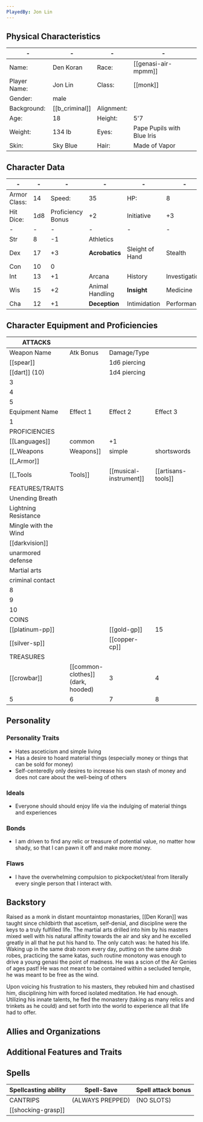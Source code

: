 ```yaml
---
PlayedBy: Jon Lin
---
```

## Physical Characteristics

| -            | -         | -          | -          |
| ------------ | --------- | ---------- | ---------- |
| Name:        | Den Koran | Race:      | [[genasi-air-mpmm]]  |
| Player Name: | Jon Lin   | Class:     | [[monk]]            |
| Gender:      |  male         |            |            |
| Background:  | [[b_criminal]]           | Alignment: |            |
| Age:         |   18        | Height:    |   5'7         |
| Weight:      |  134 lb         | Eyes:      | Pape Pupils with Blue Iris           |
| Skin:        |    Sky Blue       | Hair:      |    Made of Vapor        |


## Character Data

| -            | -   | -                 | -               | -               | -             | -          |          |
| ------------ | --- | ----------------- | --------------- | --------------- | ------------- | ---------- | -------- |
| Armor Class: | 14  | Speed:            | 35              | HP:             | 8             |            |          |
| Hit Dice:    | 1d8 | Proficiency Bonus | +2              |    Initiative             |       +3        |            |          |
| -            | -   | -                 | -               | -               | -             | -          |          |
| Str          | 8   | -1                | Athletics       |                 |               |            |          |
| Dex          | 17  | +3                | **Acrobatics**      | Sleight of Hand | Stealth              |            |          |
| Con          | 10  | 0                 |                 |                 |               |            |          |
| Int          | 13  | +1                | Arcana          | History         | Investigation | Nature     | Religion |
| Wis          | 15  | +2                | Animal Handling | **Insight**         | Medicine      | Perception | Survival |
| Cha          | 12  | +1                  | **Deception**       | Intimidation    | Performance   | Persuasion |          |

## Character Equipment and Proficiencies

| ATTACKS                                                      |                        |               |          |     |
| ------------------------------------------------------------ | ---------------------- | ------------- | -------- | --- |
| Weapon Name                                                  | Atk Bonus              | Damage/Type   |          |     |
| [[spear]]                                                    |                        | 1d6 piercing  |          |     |
| [[dart]] (10)                                                |                        | 1d4 piercing  |          |     |
| 3                                                            |                        |               |          |     |
| 4                                                            |                        |               |          |     |
| 5                                                            |                        |               |          |     |
| Equipment Name                                               | Effect 1               | Effect 2      | Effect 3 |     |
| 1                                                            |                        |               |          |     |
| PROFICIENCIES                                                |                        |               |          |     |
| [[Languages]]                                                | common                 | +1            |          |     |
| [[_Weapons|Weapons]] | simple                 | shortswords   |          |     |
| [[_Armor]]                                                    |                        |               |          |     |
| [[_Tools|Tools]]     | [[musical-instrument]] | [[artisans-tools]]               |          |     |
| FEATURES/TRAITS                                              |                        |               |          |     |
| Unending Breath                                                            |                        |               |          |     |
| Lightning Resistance                                                            |                        |               |          |     |
| Mingle with the Wind                                                            |                        |               |          |     |
| [[darkvision]]                                                             |                        |               |          |     |
| unarmored defense                                                            |                        |               |          |     |
| Martial arts                                                            |                        |               |          |     |
| criminal contact                                                            |                        |               |          |     |
| 8                                                            |                        |               |          |     |
| 9                                                            |                        |               |          |     |
| 10                                                           |                        |               |          |     |
| COINS                                                        |                        |               |          |     |
| [[platinum-pp]]                                              |                        | [[gold-gp]]   |    15      |     |
| [[silver-sp]]                                                |                        | [[copper-cp]] |          |     |
| TREASURES                                                    |                        |               |          |     |
| [[crowbar]]                                                             | [[common-clothes]] (dark, hooded)                      | 3             | 4        |     |
| 5                                                            | 6                      | 7             | 8        |     |

## Personality

### Personality Traits
- Hates asceticism and simple living
- Has a desire to hoard material things (especially money or things that can be sold for money)
- Self-centeredly only desires to increase his own stash of money and does not care about the well-being of others

### Ideals
- Everyone should should enjoy life via the indulging of material things and experiences

### Bonds
- I am driven to find any relic or treasure of potential value, no matter how shady, so that I can pawn it off and make more money.

### Flaws
- I have the overwhelming compulsion to pickpocket/steal from literally every single person that I interact with.


## Backstory

Raised as a monk in distant mountaintop monastaries, [[Den Koran]]  was taught since childbirth that ascetism, self-denial, and discipline were the keys to a truly fulfilled life. The martial arts drilled into him by his masters mixed well with his natural affinity towards the air and sky and he excelled greatly in all that he put his hand to. The only catch was: he hated his life. Waking up in the same drab room every day, putting on the same drab robes, practicing the same katas, such routine monotony was enough to drive a young genasi the point of madness. He was a scion of the Air Genies of ages past! He was not meant to be contained within a secluded temple, he was meant to be free as the wind.

Upon voicing his frustration to his masters, they rebuked him and chastised him, disciplining him with forced isolated meditation. He had enough. Utilizing his innate talents, he fled the monastery (taking as many relics and trinkets as he could) and set forth into the world to experience all that life had to offer.

## Allies and Organizations

## Additional Features and Traits

## Spells

| Spellcasting ability | Spell-Save       | Spell attack bonus |
| -------------------- | ---------------- | ------------------ |
| CANTRIPS             | (ALWAYS PREPPED) | (NO SLOTS)         |
| [[shocking-grasp]]                    |                  |                    |
